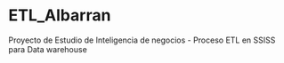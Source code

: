 # ETL_Albarran
Proyecto de Estudio de Inteligencia de negocios - Proceso ETL  en SSISS para Data warehouse 
